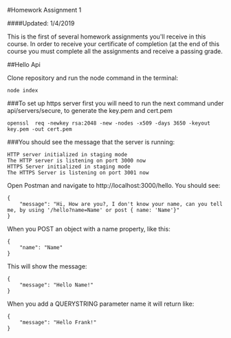 
#Homework Assignment 1

####Updated: 1/4/2019

This is the first of several homework assignments you'll receive in this course. In order to receive your certificate of completion (at the end of this course you must complete all the assignments and receive a passing grade. 

##Hello Api

Clone repository and run the node command in the terminal:
```
node index
```

###To set up https server first you will need to run the next command under api/servers/secure, to generate the key.pem and cert.pem

```
openssl  req -newkey rsa:2048 -new -nodes -x509 -days 3650 -keyout key.pem -out cert.pem
```

###You should see the message that the server is running:

```
HTTP server initialized in staging mode
The HTTP server is listening on port 3000 now
HTTPS Server initialized in staging mode
The HTTPS Server is listening on port 3001 now
```

Open Postman and navigate to http://localhost:3000/hello. You should see:
```
{
    "message": "Hi, How are you?, I don't know your name, can you tell me, by using '/hello?name=Name' or post { name: 'Name'}"
}
```

When you POST an object with a name property, like this:
```
{
    "name": "Name"
}

```

This will show the message:
```
{
    "message": "Hello Name!"
}
```

When you add a QUERYSTRING parameter name it will return like: 

```
{
    "message": "Hello Frank!"
}
```
